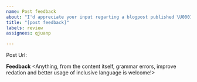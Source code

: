 ```yaml
---
name: Post feedback
about: "I'd appreciate your input regarting a blogpost published \U0001F91C\U0001F91B"
title: "[post feedback]"
labels: review
assignees: qjuanp

---
```


Post Url: 

**Feedback**
<Anything, from the content itself, grammar errors, improve redation and better usage of inclusive language is welcome!>
